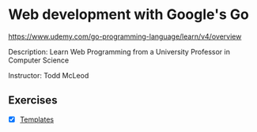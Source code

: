 # Web development with Google's Go

<https://www.udemy.com/go-programming-language/learn/v4/overview>

Description: Learn Web Programming from a University Professor in Computer Science

Instructor: Todd McLeod

## Exercises

- [x] [Templates](02-templates)
